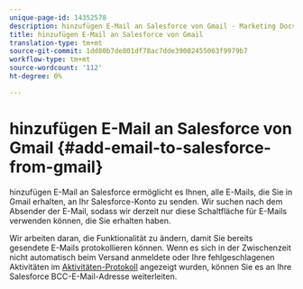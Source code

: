 ```yaml
---
unique-page-id: 14352578
description: hinzufügen E-Mail an Salesforce von Gmail - Marketing Docs - Produktdokumentation
title: hinzufügen E-Mail an Salesforce von Gmail
translation-type: tm+mt
source-git-commit: 1dd80b7de801df78ac7dde39002455063f9979b7
workflow-type: tm+mt
source-wordcount: '112'
ht-degree: 0%

---
```



# hinzufügen E-Mail an Salesforce von Gmail {#add-email-to-salesforce-from-gmail}

hinzufügen E-Mail an Salesforce ermöglicht es Ihnen, alle E-Mails, die Sie in Gmail erhalten, an Ihr Salesforce-Konto zu senden. Wir suchen nach dem Absender der E-Mail, sodass wir derzeit nur diese Schaltfläche für E-Mails verwenden können, die Sie erhalten haben.

Wir arbeiten daran, die Funktionalität zu ändern, damit Sie bereits gesendete E-Mails protokollieren können. Wenn es sich in der Zwischenzeit nicht automatisch beim Versand anmeldete oder Ihre fehlgeschlagenen Aktivitäten im [Aktivitäten-Protokoll](https://toutapp.com/) angezeigt wurden, können Sie es an Ihre Salesforce BCC-E-Mail-Adresse weiterleiten.
